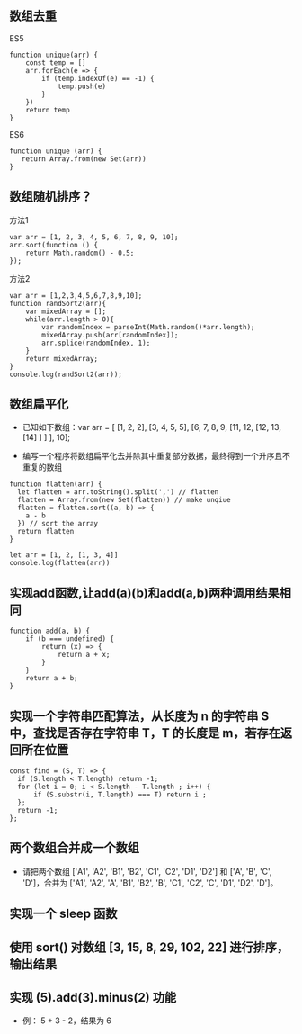 ## 数组去重
ES5
```
function unique(arr) {
    const temp = []
    arr.forEach(e => {
        if (temp.indexOf(e) == -1) {
            temp.push(e)
        }
    })
    return temp
}
```
ES6
```
function unique (arr) {
   return Array.from(new Set(arr))
}
```
## 数组随机排序？
方法1
```
var arr = [1, 2, 3, 4, 5, 6, 7, 8, 9, 10];
arr.sort(function () {
    return Math.random() - 0.5;
});
```

方法2
```
var arr = [1,2,3,4,5,6,7,8,9,10];
function randSort2(arr){
    var mixedArray = [];
    while(arr.length > 0){
        var randomIndex = parseInt(Math.random()*arr.length);
        mixedArray.push(arr[randomIndex]);
        arr.splice(randomIndex, 1);
    }
    return mixedArray;
}
console.log(randSort2(arr));
```

## 数组扁平化

* 已知如下数组：var arr = [ [1, 2, 2], [3, 4, 5, 5], [6, 7, 8, 9, [11, 12, [12, 13, [14] ] ] ], 10];

* 编写一个程序将数组扁平化去并除其中重复部分数据，最终得到一个升序且不重复的数组

```
function flatten(arr) {
  let flatten = arr.toString().split(',') // flatten
  flatten = Array.from(new Set(flatten)) // make unqiue
  flatten = flatten.sort((a, b) => {
    a - b
  }) // sort the array
  return flatten
}

let arr = [1, 2, [1, 3, 4]]
console.log(flatten(arr))
```



## 实现add函数,让add(a)(b)和add(a,b)两种调用结果相同
```
function add(a, b) {
    if (b === undefined) {
        return (x) => {
            return a + x;
        }
    }
    return a + b;
}
```

## 实现一个字符串匹配算法，从长度为 n 的字符串 S 中，查找是否存在字符串 T，T 的长度是 m，若存在返回所在位置
```
const find = (S, T) => {
  if (S.length < T.length) return -1;
  for (let i = 0; i < S.length - T.length ; i++) {
      if (S.substr(i, T.length) === T) return i ;
  };
  return -1;
};
```

## 两个数组合并成一个数组
* 请把两个数组 ['A1', 'A2', 'B1', 'B2', 'C1', 'C2', 'D1', 'D2'] 和 ['A', 'B', 'C', 'D']，合并为 ['A1', 'A2', 'A', 'B1', 'B2', 'B', 'C1', 'C2', 'C', 'D1', 'D2', 'D']。

## 实现一个 sleep 函数

## 使用 sort() 对数组 [3, 15, 8, 29, 102, 22] 进行排序，输出结果


## 实现 (5).add(3).minus(2) 功能
* 例： 5 + 3 - 2，结果为 6